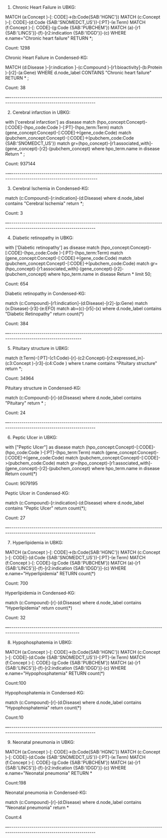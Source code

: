 1) Chronic Heart Failure in UBKG:

MATCH (a:Concept )-[: CODE]->(b:Code{SAB:'HGNC'})
MATCH (c:Concept )-[: CODE]-(d:Code {SAB:'SNOMEDCT_US'})-[:PT]-(e:Term)
MATCH (f:Concept )-[: CODE]-(g:Code {SAB:'PUBCHEM'})
MATCH (a)-[r1 {SAB:'LINCS'}]-(f)-[r2:indication {SAB:'IDGD'}]-(c)
WHERE e.name="Chronic heart failure"
RETURN *;

Count: 1298

Chronic Heart Failure in Condensed-KG:

MATCH (d:Disease )-[r:indication ]-(c:Compound )-[r1:bioactivity]-(b:Protein )-[r2]-(a:Gene)
WHERE d.node_label CONTAINS "Chronic heart failure"
RETURN * ;

Count: 38

—-------------------------------------------------------------------------------------------------------------------------

2) Cerebral infarction in UBKG:

with ['cerebral infarction'] as disease
match (hpo_concept:Concept)-[:CODE]-(hpo_code:Code )-[:PT]-(hpo_term:Term)
match (gene_concept:Concept)-[:CODE]->(gene_code:Code)
match (pubchem_concept:Concept)-[:CODE]->(pubchem_code:Code
{SAB:'SNOMEDCT_US'})
match gr=(hpo_concept)-[r1:associated_with]-(gene_concept)-[r2]-(pubchem_concept)
where hpo_term.name in disease Return * ;

Count: 937144

-—-------------------------------------------------------------------------------------------------------------------------

3) Cerebral Ischemia in Condensed-KG:

match (c:Compound)-[r:indication]-(d:Disease)
where d.node_label contains "Cerebral Ischemia"
return *;

Count: 3

—-------------------------------------------------------------------------------------------------------------------------

4) Diabetic retinopathy in UBKG:

with ['Diabetic retinopathy'] as disease
match (hpo_concept:Concept)-[:CODE]-(hpo_code:Code )-[:PT]-(hpo_term:Term)
match (gene_concept:Concept)-[:CODE]->(gene_code:Code)
match (pubchem_concept:Concept)-[:CODE]->(pubchem_code:Code)
match gr=(hpo_concept)-[r1:associated_with]-(gene_concept)-[r2]-(pubchem_concept)
where hpo_term.name in disease
Return *
limit 50;

Count: 654

Diabetic retinopathy in Condensed-KG:

match (c:Compound)-[r1:indication]-(d:Disease)-[r2]-(p:Gene)
match (x:Disease)-[r3]-(e:EFO)
match ab=(c)-[r5]-(x)
where d.node_label contains "Diabetic Retinopathy"
return count(*)

Count: 384

—------------------------------------------------------------------------------------------------------------------

5) Pituitary structure in UBKG:

match (t:Term)-[:PT]-(c1:Code)-[r]-(c2:Concept)-[r2:expressed_in]-(c3:Concept
)-[r3]-(c4:Code )
where t.name contains "Pituitary structure"
return *;

Count: 34964


Pituitary structure in Condensed-KG:

match (c:Compound)-[r]-(d:Disease)
where d.node_label contains "Pituitary"
return * ;

Count: 24

—-------------------------------------------------------------------------------------------------------------------------

6) Peptic Ulcer in UBKG:

with ["Peptic Ulcer"] as disease
match (hpo_concept:Concept)-[:CODE]-(hpo_code:Code )-[:PT]-(hpo_term:Term)
match (gene_concept:Concept)-[:CODE]->(gene_code:Code)
match (pubchem_concept:Concept)-[:CODE]->(pubchem_code:Code)
match gr=(hpo_concept)-[r1:associated_with]-(gene_concept)-[r2]-(pubchem_concept)
where hpo_term.name in disease
Return count(*)

Count: 9079195


Peptic Ulcer in Condensed-KG:

match (c:Compound)-[r:indication]-(d:Disease)
where d.node_label contains "Peptic Ulcer"
return count(*);

Count: 27

—-------------------------------------------------------------------------------------------------------------------------

7) Hyperlipidemia in UBKG:

MATCH (a:Concept )-[: CODE]->(b:Code{SAB:'HGNC'})
MATCH (c:Concept )-[: CODE]-(d:Code {SAB:'SNOMEDCT_US'})-[:PT]-(e:Term)
MATCH (f:Concept )-[: CODE]-(g:Code {SAB:'PUBCHEM'})
MATCH (a)-[r1 {SAB:'LINCS'}]-(f)-[r2:indication {SAB:'IDGD'}]-(c)
WHERE e.name="Hyperlipidemia"
RETURN count(*)

Count: 700


Hyperlipidemia in Condensed-KG:

match (c:Compound)-[r]-(d:Disease)
where d.node_label contains "Hyperlipidemia"
return count(*)

Count: 32

—-----------------------------------------------------------------------------------------------------------------

8) Hypophosphatemia in UBKG:

MATCH (a:Concept )-[: CODE]->(b:Code{SAB:'HGNC'})
MATCH (c:Concept )-[: CODE]-(d:Code {SAB:'SNOMEDCT_US'})-[:PT]-(e:Term)
MATCH (f:Concept )-[: CODE]-(g:Code {SAB:'PUBCHEM'})
MATCH (a)-[r1 {SAB:'LINCS'}]-(f)-[r2:indication {SAB:'IDGD'}]-(c)
WHERE e.name="Hypophosphatemia"
RETURN count(*)


Count:100


Hypophosphatemia in Condensed-KG:

match (c:Compound)-[r]-(d:Disease)
where d.node_label contains "Hypophosphatemia"
return count(*)

Count:10

—-------------------------------------------------------------------------------------------------------------------------

9) Neonatal pneumonia in UBKG:

MATCH (a:Concept )-[: CODE]->(b:Code{SAB:'HGNC'})
MATCH (c:Concept )-[: CODE]-(d:Code {SAB:'SNOMEDCT_US'})-[:PT]-(e:Term)
MATCH (f:Concept )-[: CODE]-(g:Code {SAB:'PUBCHEM'})
MATCH (a)-[r1 {SAB:'LINCS'}]-(f)-[r2:indication {SAB:'IDGD'}]-(c)
WHERE e.name="Neonatal pneumonia"
RETURN *

Count:198


Neonatal pneumonia in Condensed-KG:

match (c:Compound)-[r]-(d:Disease)
where d.node_label contains "Neonatal pneumonia"
return *

Count:4

—-------------------------------------------------------------------------------------------------------------------------

